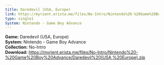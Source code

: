 ```yaml
---
title: Daredevil (USA, Europe)
link: https://myrient.erista.me/files/No-Intro/Nintendo%20-%20Game%20Boy%20Advance/Daredevil%20(USA,%20Europe).zip
type: single1
System: Nintendo - Game Boy Advance
---
```

<b>Game:</b> Daredevil (USA, Europe)<br>
<b>System:</b> Nintendo - Game Boy Advance<br>
<b>Collection:</b> No-Intro<br>
<b>Download:</b> https://myrient.erista.me/files/No-Intro/Nintendo%20-%20Game%20Boy%20Advance/Daredevil%20(USA,%20Europe).zip